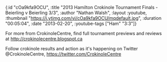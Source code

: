 {:id "cOa9kfa9OCU",
 :title
 "2013 Hamilton Crokinole Tournament Finals - Beierling v Beierling 3/3",
 :author "Nathan Walsh",
 :layout :youtube,
 :thumbnail "https://i.ytimg.com/vi/cOa9kfa9OCU/mqdefault.jpg",
 :duration "00:05:04",
 :date "2013-02-20",
 :youtube-tags ["Ham" "3:3"]}


For more from CrokinoleCentre, find full tournament previews and reviews at http://crokinolecentre.blogspot.ca

Follow crokinole results and action as it's happening on Twitter @CrokinoleCentre, https://twitter.com/CrokinoleCentre
